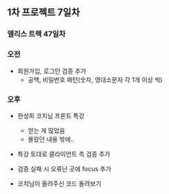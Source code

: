 ## 1차 프로젝트 7일차
### 엘리스 트랙 47일차

### 오전
- 회원가입, 로그인 검증 추가
  - 공백, 비밀번호 패턴(숫자, 영대소문자 각 1개 이상 씩)

### 오후
- 한성희 코치님 프론트 특강
  - 얻는 게 많았음
  - 몰랐던 내용 밖에..

- 특강 토대로 클라이언트 측 검증 추가
- 검증 실패 시 오류난 곳에 focus 추가

- 코치님이 올려주신 코드 돌려보기